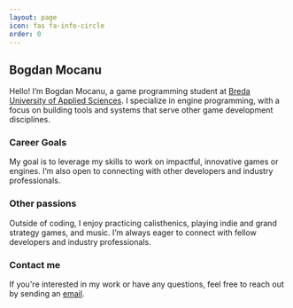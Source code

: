 ```yaml
---
layout: page
icon: fas fa-info-circle
order: 0
---
```


## Bogdan Mocanu

Hello! I’m Bogdan Mocanu, a game programming student at [Breda University of Applied Sciences](https://www.buas.nl/). I specialize in engine programming, with a focus on building tools and systems that serve other game development disciplines.

### Career Goals

My goal is to leverage my skills to work on impactful, innovative games or engines. I’m also open to connecting with other developers and industry professionals.

### Other passions

Outside of coding, I enjoy practicing calisthenics, playing indie and grand strategy games, and music. I’m always eager to connect with fellow developers and industry professionals.

### Contact me
If you're interested in my work or have any questions, feel free to reach out by sending an [email](mailto:tycro.games@gmail.com).
